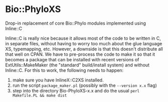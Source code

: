 Bio::PhyloXS
==============

Drop-in replacement of core Bio::Phylo modules implemented using Inline::C

Inline::C is really nice because it allows most of the code to be written in C, in 
separate files, without having to worry too much about the glue language XS, typemapping,
etc. However, a downside is that this doesn't distribute all that well on CPAN. We have
to pre-process the code to make it so that it becomes a package that can be installed 
with recent versions of ExtUtils::MakeMaker (the "standard" build/install system) and
without Inline::C. For this to work, the following needs to happen:

1. make sure you have InlineX::C2XS installed.
2. run the script `package_maker.pl` (possibly with the `--version x.x` flag)
3. step into the directory Bio-PhyloXS-x.x and do the usual `perl Makefile.PL && make dist`


